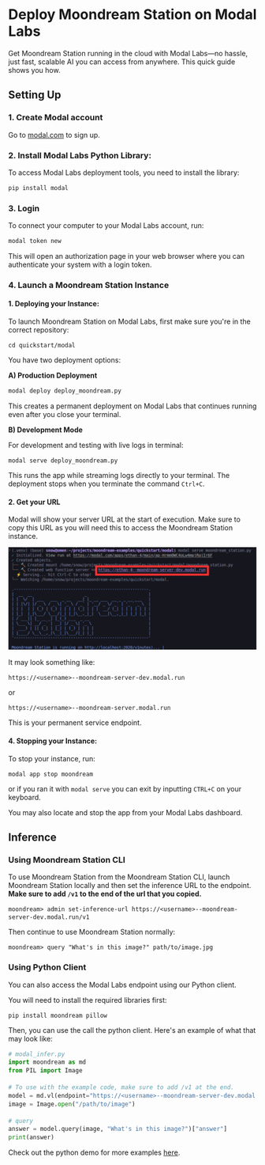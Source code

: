 # Deploy Moondream Station on Modal Labs

Get Moondream Station running in the cloud with Modal Labs—no hassle, just fast, scalable AI you can access from anywhere. This quick guide shows you how.

## Setting Up

### **1. Create Modal account**
Go to [modal.com](https://modal.com) to sign up.

### **2. Install Modal Labs Python Library**:
To access Modal Labs deployment tools, you need to install the library:

   ```bash
   pip install modal
   ```

### **3. Login**
   To connect your computer to your Modal Labs account, run:
   ```bash
   modal token new
   ```
   This will open an authorization page in your web browser where you can authenticate your system with a login token.

### **4. Launch a Moondream Station Instance**

#### **1. Deploying your Instance**:

To launch Moondream Station on Modal Labs, first make sure you're in the correct repository:

```
cd quickstart/modal
```
You have two deployment options:

**A) Production Deployment**

   ```bash
   modal deploy deploy_moondream.py
   ```
This creates a permanent deployment on Modal Labs that continues running even after you close your terminal.


**B)  Development Mode**

For development and testing with live logs in terminal:

```
modal serve deploy_moondream.py
```
This runs the app while streaming logs directly to your terminal. The deployment stops when you terminate the command `Ctrl+C`.

#### **2. Get your URL**
Modal will show your server URL at the start of execution. Make sure to copy this URL as you will need this to access the Moondream Station instance.

![alt text](../../images/modal/example-image.png)

It may look something like:
   ```
   https://<username>--moondream-server-dev.modal.run
   ```
   or
   ```
   https://<username>--moondream-server.modal.run
   ```
   This is your permanent service endpoint.

#### **4. Stopping your Instance**:

To stop your instance, run:

```
modal app stop moondream
```

or if you ran it with `modal serve` you can exit by inputting `CTRL+C` on your keyboard.

You may also locate and stop the app from your Modal Labs dashboard.


## Inference

### Using Moondream Station CLI
To use Moondream Station from the Moondream Station CLI, launch Moondream Station locally and then set the inference URL to the endpoint. **Make sure to add `/v1` to the end of the url that you copied.**

```
moondream> admin set-inference-url https://<username>--moondream-server-dev.modal.run/v1
```

Then continue to use Moondream Station normally:

```
moondream> query "What's in this image?" path/to/image.jpg
```

### Using Python Client
You can also access the Modal Labs endpoint using our Python client.

You will need to install the required libraries first:

```
pip install moondream pillow
```

Then, you can use the call the python client. Here's an example of what that may look like:

```python
# modal_infer.py
import moondream as md
from PIL import Image

# To use with the example code, make sure to add /v1 at the end.
model = md.vl(endpoint="https://<username>--moondream-server-dev.modal.run/v1")
image = Image.open("/path/to/image")

# query
answer = model.query(image, "What's in this image?")["answer"]
print(answer)
```

Check out the python demo for more examples [here](modal_infer.py).
